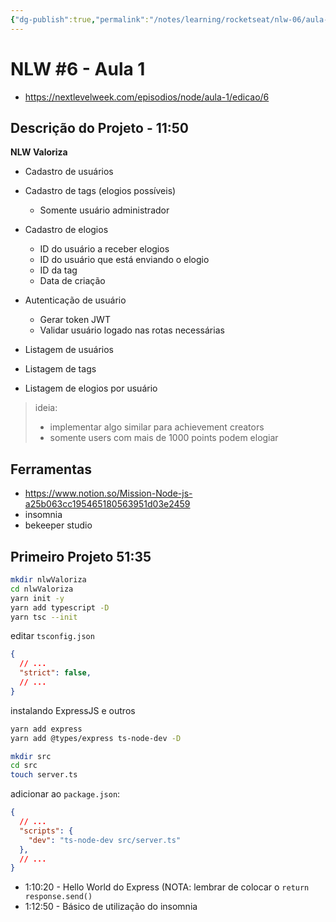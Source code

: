 ```yaml
---
{"dg-publish":true,"permalink":"/notes/learning/rocketseat/nlw-06/aula-01/"}
---
```


# NLW #6 - Aula 1

- <https://nextlevelweek.com/episodios/node/aula-1/edicao/6>

## Descrição do Projeto - 11:50

**NLW Valoriza**

- Cadastro de usuários

- Cadastro de tags (elogios possíveis)
    - Somente usuário administrador

- Cadastro de elogios
    - ID do usuário a receber elogios
    - ID do usuário que está enviando o elogio
    - ID da tag
    - Data de criação

- Autenticação de usuário
    - Gerar token JWT
    - Validar usuário logado nas rotas necessárias

- Listagem de usuários
- Listagem de tags
- Listagem de elogios por usuário


> ideia:
> - implementar algo similar para achievement creators
> - somente users com mais de 1000 points podem elogiar


## Ferramentas

- <https://www.notion.so/Mission-Node-js-a25b063cc195465180563951d03e2459>
- insomnia
- bekeeper studio


## Primeiro Projeto 51:35

```sh
mkdir nlwValoriza
cd nlwValoriza
yarn init -y
yarn add typescript -D
yarn tsc --init
```

editar `tsconfig.json`
```json
{
  // ...
  "strict": false,
  // ...
}
```

instalando ExpressJS e outros
```sh
yarn add express
yarn add @types/express ts-node-dev -D

mkdir src
cd src
touch server.ts
```

adicionar ao `package.json`:
```json
{
  // ...
  "scripts": {
    "dev": "ts-node-dev src/server.ts"
  },
  // ...
}
```

- 1:10:20 - Hello World do Express (NOTA: lembrar de colocar o `return response.send()`
- 1:12:50 - Básico de utilização do insomnia
